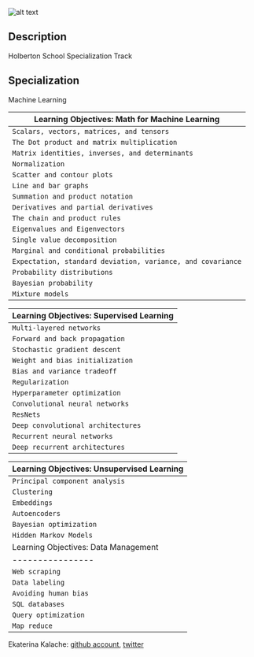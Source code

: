 ![alt text](https://course_report_production.s3.amazonaws.com/rich/rich_files/rich_files/5169/s200/instagram-feed180.jpg)
## Description
Holberton School Specialization Track
## Specialization
Machine Learning

| Learning Objectives: Math for Machine Learning |
| ---------------- |
|`Scalars, vectors, matrices, and tensors`|
|`The Dot product and matrix multiplication `|
|`Matrix identities, inverses, and determinants`|
|	`Normalization` |
|`Scatter and contour plots`|
|`Line and bar graphs`|
|      `Summation and product notation`|
|`Derivatives and partial derivatives`|
|`The chain and product rules`|
|`Eigenvalues and Eigenvectors`|
|`Single value decomposition`|
|`Marginal and conditional probabilities `|
|`Expectation, standard deviation, variance, and covariance`|
|	       `Probability distributions`|
|`Bayesian probability`|
|`Mixture models `|

| Learning Objectives: Supervised Learning |
| ---------------- |
|`Multi-layered networks`|
|`Forward and back propagation `|
|`Stochastic gradient descent `|
|`Weight and bias initialization `|
|`Bias and variance tradeoff `|
|`Regularization`|
|`Hyperparameter optimization `|
|`Convolutional neural networks `|
|`ResNets`|
|`Deep convolutional architectures `|
|`Recurrent neural networks`|
|`Deep recurrent architectures `|

| Learning Objectives: Unsupervised Learning |
| ---------------- |
|`Principal component analysis `|
|`Clustering`|
|`Embeddings`|
|`Autoencoders`|
|`Bayesian optimization`|
|`Hidden Markov Models`|
| Learning Objectives: Data Management |
| ---------------- |
|`Web scraping `|
|`Data labeling	`|
|`Avoiding human bias `|
|`SQL databases`|
|`Query optimization `|
|`Map reduce `|

Ekaterina Kalache: [github account](https://github.com/KatyaKalache), [twitter](https://twitter.com/KatyaKalache)

